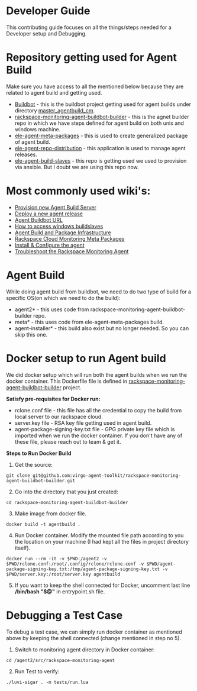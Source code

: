 Developer Guide
===============
This contributing guide focuses on all the things/steps needed for a Developer setup and Debugging.

Repository getting used for Agent Build
=======================================
Make sure you have access to all the mentioned below because they are related to agent build and getting used.
- [Buildbot](https://github.com/rax-maas/buildbot) - this is the buildbot project getting used for agent builds under directory [master_agentbuild_cm](https://github.com/rax-maas/buildbot/tree/master/master_agentbuild_cm).
- [rackspace-monitoring-agent-buildbot-builder](https://github.com/virgo-agent-toolkit/rackspace-monitoring-agent-buildbot-builder) - this is the agnet builder repo in which we have steps defined for agent build on both unix and windows machine.
- [ele-agent-meta-packages](https://github.com/rax-maas/ele-agent-meta-packages) - this is used to create generalized package of agent build.
- [ele-agent-repo-distribution](https://github.com/rax-maas/ele-agent-repo-distribution) - this application is used to manage agent releases.
- [ele-agent-build-slaves](https://github.com/rax-maas/ele-agent-build-slaves) - this repo is getting used we used to provision via ansible. But I doubt we are using this repo now.

Most commonly used wiki's:
==========================
- [Provision new Agent Build Server](https://github.com/rax-maas/ele-kb/issues/97#issue-149967304)
- [Deploy a new agent release](https://github.com/rax-maas/ele-kb/issues/120#issue-161317935)
- [Agent Buildbot URL](https://agentbuild.cm.k1k.me/grid)
- [How to access windows buildslaves](https://github.com/rax-maas/ele-kb/issues/223)
- [Agent Build and Package Infrastructure](https://github.com/rax-maas/ele/wiki/Agent-Build-and-Package-Infrastructure)
- [Rackspace Cloud Monitoring Meta Packages](https://meta.packages.cloudmonitoring.rackspace.com)
- [Install & Configure the agent](https://docs.rackspace.com/docs/rackspace-monitoring/v1/getting-started/install-configure)
- [Troubleshoot the Rackspace Monitoring Agent](https://docs.rackspace.com/support/how-to/troubleshooting-the-rackspace-monitoring-agent/)

Agent Build
===========
While doing agent build from buildbot, we need to do two type of build for a specific OS(on which we need to do the build):
- agent2* - this uses code from rackspace-monitoring-agent-buildbot-builder repo.
- meta* - this uses code from ele-agent-meta-packages build.
- agent-installer* - this build also exist but no longer needed. So you can skip this one.

Docker setup to run Agent build
===============================
We did docker setup which will run both the agent builds when we run the docker container.
This Dockerfile file is defined in [rackspace-monitoring-agent-buildbot-builder](https://github.com/virgo-agent-toolkit/rackspace-monitoring-agent-buildbot-builder) project. 

**Satisfy pre-requisites for Docker run:**
- rclone.conf file - this file has all the credential to copy the build from local server to our rackspace cloud.
- server.key file - RSA key file getting used in agent build.
- agent-package-signing-key.txt file - GPG private key file which is imported when we run the docker container.
If you don't have any of these file, please reach out to team & get it.

**Steps to Run Docker Build**
1. Get the source:
```
git clone git@github.com:virgo-agent-toolkit/rackspace-monitoring-agent-buildbot-builder.git
```
2. Go into the directory that you just created:
```
cd rackspace-monitoring-agent-buildbot-builder
```
3. Make image from docker file.
```
docker build -t agentbuild .
```
4. Run Docker container. Modify the mounted file path according to you the location on your machine (I had kept all the files in project directory itself).
```
docker run --rm -it -v $PWD:/agent2 -v $PWD/rclone.conf:/root/.config/rclone/rclone.conf -v $PWD/agent-package-signing-key.txt:/tmp/agent-package-signing-key.txt -v $PWD/server.key:/root/server.key agentbuild
```
5. If you want to keep the shell connected for Docker, uncomment last line **/bin/bash "$@"** in entrypoint.sh file.

Debugging a Test Case
=====================
To debug a test case, we can simply run docker container as mentioned above by keeping the shell connected (change mentioned in step no 5).

1. Switch to monitoring agent directory in Docker container:
```
cd /agent2/src/rackspace-monitoring-agent
```
2. Run Test to verify:
```
./luvi-sigar . -m tests/run.lua 
```

